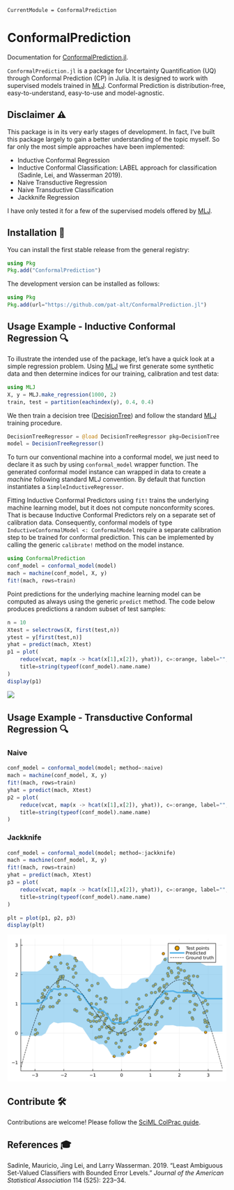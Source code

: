 
``` @meta
CurrentModule = ConformalPrediction
```

# ConformalPrediction

Documentation for [ConformalPrediction.jl](https://github.com/pat-alt/ConformalPrediction.jl).

`ConformalPrediction.jl` is a package for Uncertainty Quantification (UQ) through Conformal Prediction (CP) in Julia. It is designed to work with supervised models trained in [MLJ](https://alan-turing-institute.github.io/MLJ.jl/dev/). Conformal Prediction is distribution-free, easy-to-understand, easy-to-use and model-agnostic.

## Disclaimer ⚠️

This package is in its very early stages of development. In fact, I’ve built this package largely to gain a better understanding of the topic myself. So far only the most simple approaches have been implemented:

- Inductive Conformal Regression
- Inductive Conformal Classification: LABEL approach for classification (Sadinle, Lei, and Wasserman 2019).
- Naive Transductive Regression
- Naive Transductive Classification
- Jackknife Regression

I have only tested it for a few of the supervised models offered by [MLJ](https://alan-turing-institute.github.io/MLJ.jl/dev/).

## Installation 🚩

You can install the first stable release from the general registry:

``` julia
using Pkg
Pkg.add("ConformalPrediction")
```

The development version can be installed as follows:

``` julia
using Pkg
Pkg.add(url="https://github.com/pat-alt/ConformalPrediction.jl")
```

## Usage Example - Inductive Conformal Regression 🔍

To illustrate the intended use of the package, let’s have a quick look at a simple regression problem. Using [MLJ](https://alan-turing-institute.github.io/MLJ.jl/dev/) we first generate some synthetic data and then determine indices for our training, calibration and test data:

``` julia
using MLJ
X, y = MLJ.make_regression(1000, 2)
train, test = partition(eachindex(y), 0.4, 0.4)
```

We then train a decision tree ([DecisionTree](https://github.com/Evovest/DecisionTree.jl)) and follow the standard [MLJ](https://alan-turing-institute.github.io/MLJ.jl/dev/) training procedure.

``` julia
DecisionTreeRegressor = @load DecisionTreeRegressor pkg=DecisionTree
model = DecisionTreeRegressor() 
```

To turn our conventional machine into a conformal model, we just need to declare it as such by using `conformal_model` wrapper function. The generated conformal model instance can wrapped in data to create a *machine* following standard MLJ convention. By default that function instantiates a `SimpleInductiveRegressor`.

Fitting Inductive Conformal Predictors using `fit!` trains the underlying machine learning model, but it does not compute nonconformity scores. That is because Inductive Conformal Predictors rely on a separate set of calibration data. Consequently, conformal models of type `InductiveConformalModel <: ConformalModel` require a separate calibration step to be trained for conformal prediction. This can be implemented by calling the generic `calibrate!` method on the model instance.

``` julia
using ConformalPrediction
conf_model = conformal_model(model)
mach = machine(conf_model, X, y)
fit!(mach, rows=train)
```

Point predictions for the underlying machine learning model can be computed as always using the generic `predict` method. The code below produces predictions a random subset of test samples:

``` julia
n = 10
Xtest = selectrows(X, first(test,n))
ytest = y[first(test,n)]
yhat = predict(mach, Xtest)
p1 = plot(
    reduce(vcat, map(x -> hcat(x[1],x[2]), yhat)), c=:orange, label="", 
    title=string(typeof(conf_model).name.name)
)
display(p1)
```

![](index_files/figure-commonmark/cell-6-output-1.svg)

## Usage Example - Transductive Conformal Regression 🔍

### Naive

``` julia
conf_model = conformal_model(model; method=:naive)
mach = machine(conf_model, X, y)
fit!(mach, rows=train)
yhat = predict(mach, Xtest)
p2 = plot(
    reduce(vcat, map(x -> hcat(x[1],x[2]), yhat)), c=:orange, label="", 
    title=string(typeof(conf_model).name.name)
)
```

### Jackknife

``` julia
conf_model = conformal_model(model; method=:jackknife)
mach = machine(conf_model, X, y)
fit!(mach, rows=train)
yhat = predict(mach, Xtest)
p3 = plot(
    reduce(vcat, map(x -> hcat(x[1],x[2]), yhat)), c=:orange, label="", 
    title=string(typeof(conf_model).name.name)
)
```

``` julia
plt = plot(p1, p2, p3)
display(plt)
```

![](index_files/figure-commonmark/cell-9-output-1.svg)

## Contribute 🛠

Contributions are welcome! Please follow the [SciML ColPrac guide](https://github.com/SciML/ColPrac).

## References 🎓

Sadinle, Mauricio, Jing Lei, and Larry Wasserman. 2019. “Least Ambiguous Set-Valued Classifiers with Bounded Error Levels.” *Journal of the American Statistical Association* 114 (525): 223–34.
